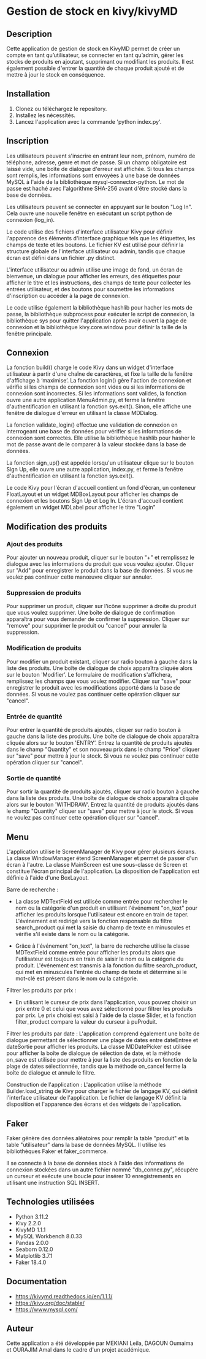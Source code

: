 # Gestion de stock en kivy/kivyMD

## Description
Cette application de gestion de stock en KivyMD permet de créer un compte en tant qu’utilisateur, se connecter en tant qu’admin, gérer les stocks de produits en ajoutant, supprimant ou modifiant les produits. Il est également possible d'entrer la quantité de chaque produit ajouté et de mettre à jour le stock en conséquence.

## Installation
1. Clonez ou téléchargez le repository.
2. Installez les nécessités.
3. Lancez l'application avec la commande 'python index.py'.

## Inscription
Les utilisateurs peuvent s'inscrire en entrant leur nom, prénom, numéro de téléphone, adresse, genre et mot de passe. Si un champ obligatoire est laissé vide, une boîte de dialogue d'erreur est affichée. Si tous les champs sont remplis, les informations sont envoyées à une base de données MySQL à l'aide de la bibliothèque mysql-connector-python. Le mot de passe est haché avec l'algorithme SHA-256 avant d'être stocké dans la base de données.

Les utilisateurs peuvent se connecter en appuyant sur le bouton "Log In". Cela ouvre une nouvelle fenêtre en exécutant un script python de connexion (log_in).

Le code utilise des fichiers d'interface utilisateur Kivy pour définir l'apparence des éléments d'interface graphique tels que les étiquettes, les champs de texte et les boutons. Le fichier KV est utilisé pour définir la structure globale de l'interface utilisateur ou admin, tandis que chaque écran est défini dans un fichier .py distinct.

L'interface utilisateur ou admin utilise une image de fond, un écran de bienvenue, un dialogue pour afficher les erreurs, des étiquettes pour afficher le titre et les instructions, des champs de texte pour collecter les entrées utilisateur, et des boutons pour soumettre les informations d'inscription ou accéder à la page de connexion.

Le code utilise également la bibliothèque hashlib pour hacher les mots de passe, la bibliothèque subprocess pour exécuter le script de connexion, la bibliothèque sys pour quitter l'application après avoir ouvert la page de connexion et la bibliothèque kivy.core.window pour définir la taille de la fenêtre principale.

## Connexion
La fonction build() charge le code Kivy dans un widget d'interface utilisateur à partir d'une chaîne de caractères, et fixe la taille de la fenêtre d'affichage à ‘maximise’. La fonction login() gère l'action de connexion et vérifie si les champs de connexion sont vides ou si les informations de connexion sont incorrectes. Si les informations sont valides, la fonction ouvre une autre application MenuAdmin.py, et ferme la fenêtre d'authentification en utilisant la fonction sys.exit(). Sinon, elle affiche une fenêtre de dialogue d'erreur en utilisant la classe MDDialog.

La fonction validate_login() effectue une validation de connexion en interrogeant une base de données pour vérifier si les informations de connexion sont correctes. Elle utilise la bibliothèque hashlib pour hasher le mot de passe avant de le comparer à la valeur stockée dans la base de données.

La fonction sign_up() est appelée lorsqu'un utilisateur clique sur le bouton Sign Up, elle ouvre une autre application, index.py, et ferme la fenêtre d'authentification en utilisant la fonction sys.exit().

Le code Kivy pour l'écran d'accueil contient un fond d'écran, un conteneur FloatLayout et un widget MDBoxLayout pour afficher les champs de connexion et les boutons Sign Up et Log In. L'écran d'accueil contient également un widget MDLabel pour afficher le titre "Login"

## Modification des produits 

### Ajout des produits
Pour ajouter un nouveau produit, cliquer sur le bouton "+" et remplissez le dialogue avec les informations du produit que vous voulez ajouter. Cliquer sur "Add" pour enregistrer le produit dans la base de données. Si vous ne voulez pas continuer cette manœuvre cliquer sur annuler.

### Suppression de produits
Pour supprimer un produit, cliquer sur l'icône supprimer à droite du produit que vous voulez supprimer. Une boîte de dialogue de confirmation apparaîtra pour vous demander de confirmer la suppression. Cliquer sur "remove" pour supprimer le produit ou "cancel" pour annuler la suppression.

### Modification de produits
Pour modifier un produit existant, cliquer sur radio bouton à gauche dans la liste des produits. Une boîte de dialogue de choix apparaîtra cliquée alors sur le bouton 'Modifier’. Le formulaire de modification s'affichera, remplissez les champs que vous voulez modifier. Cliquer sur "save" pour enregistrer le produit avec les modifications apporté dans la base de données. Si vous ne voulez pas continuer cette opération cliquer sur "cancel".

### Entrée de quantité
Pour entrer la quantité de produits ajoutés, cliquer sur radio bouton à gauche dans la liste des produits. Une boîte de dialogue de choix apparaîtra cliquée alors sur le bouton 'ENTRY’. Entrez la quantité de produits ajoutés dans le champ "Quantity" et son nouveau prix dans le champ "Price" cliquer sur "save" pour mettre à jour le stock. Si vous ne voulez pas continuer cette opération cliquer sur "cancel".

### Sortie de quantité
Pour sortir la quantité de produits ajoutés, cliquer sur radio bouton à gauche dans la liste des produits. Une boîte de dialogue de choix apparaîtra cliquée alors sur le bouton 'WITHDRAW’. Entrez la quantité de produits ajoutés dans le champ "Quantity" cliquer sur "save" pour mettre à jour le stock. Si vous ne voulez pas continuer cette opération cliquer sur "cancel".

## Menu
L'application utilise le ScreenManager de Kivy pour gérer plusieurs écrans. La classe WindowManager étend ScreenManager et permet de passer d'un écran à l'autre. La classe MainScreen est une sous-classe de Screen et constitue l'écran principal de l'application. La disposition de l'application est définie à l'aide d'une BoxLayout.

Barre de recherche : 
- La classe MDTextField est utilisée comme entrée pour rechercher le nom ou la catégorie d'un produit en utilisant l'événement "on_text" pour afficher les produits lorsque l'utilisateur est encore en train de taper. L'événement est redirigé vers la fonction responsable du filtre search_product qui met la saisie du champ de texte en minuscules et vérifie s'il existe dans le nom ou la catégorie.

- Grâce à l'événement "on_text", la barre de recherche utilise la classe MDTextField comme entrée pour afficher les produits alors que l'utilisateur est toujours en train de saisir le nom ou la catégorie du produit. L'événement est transmis à la fonction du filtre search_product, qui met en minuscules l'entrée du champ de texte et détermine si le mot-clé est présent dans le nom ou la catégorie.

Filtrer les produits par prix : 
- En utilisant le curseur de prix dans l'application, vous pouvez choisir un prix entre 0 et celui que vous avez sélectionné pour filtrer les produits par prix. Le prix choisi est saisi à l'aide de la classe Slider, et la fonction filter_product compare la valeur du curseur à puProduit.

Filtrer les produits par date : 
L'application comprend également une boîte de dialogue permettant de sélectionner une plage de dates entre dateEntree et dateSortie pour afficher les produits. La classe MDDatePicker est utilisée pour afficher la boîte de dialogue de sélection de date, et la méthode on_save est utilisée pour mettre à jour la liste des produits en fonction de la plage de dates sélectionnée, tandis que la méthode on_cancel ferme la boîte de dialogue et annule le filtre.

Construction de l'application : 
L'application utilise la méthode Builder.load_string de Kivy pour charger le fichier de langage KV, qui définit l'interface utilisateur de l'application. Le fichier de langage KV définit la disposition et l'apparence des écrans et des widgets de l'application.


## Faker
Faker génère des données aléatoires pour remplir la table "produit" et la table "utilisateur" dans la base de données MySQL. Il utilise les bibliothèques Faker et faker_commerce.

Il se connecte à la base de données stock à l'aide des informations de connexion stockées dans un autre fichier nommé "db_connex.py", récupère un curseur et exécute une boucle pour insérer 10 enregistrements en utilisant une instruction SQL INSERT.

## Technologies utilisées
* Python 3.11.2
* Kivy 2.2.0 
* KivyMD 1.1.1
* MySQL Workbench 8.0.33
* Pandas 2.0.0
* Seaborn 0.12.0
* Matplotlib 3.7.1
* Faker 18.4.0
 
## Documentation
- https://kivymd.readthedocs.io/en/1.1.1/
- https://kivy.org/doc/stable/
- https://www.mysql.com/


## Auteur
Cette application a été développée par MEKIANI Leila, DAGOUN Oumaima et OURAJIM Amal dans le cadre d'un projet académique.
